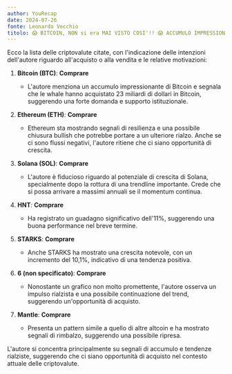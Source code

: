 ```yaml
---
author: YouRecap
date: 2024-07-26
fonte: Leonardo Vecchio
titolo: 😱 BITCOIN, NON si era MAI VISTO COSI'!! 😱 ACCUMULO IMPRESSIONANTE 🚨 ALTCOIN FRIDAY, Crypto News!
---
```


Ecco la lista delle criptovalute citate, con l'indicazione delle intenzioni dell'autore riguardo all'acquisto o alla vendita e le relative motivazioni:

1. **Bitcoin (BTC)**: **Comprare**
   - L'autore menziona un accumulo impressionante di Bitcoin e segnala che le whale hanno acquistato 23 miliardi di dollari in Bitcoin, suggerendo una forte domanda e supporto istituzionale.

2. **Ethereum (ETH)**: **Comprare**
   - Ethereum sta mostrando segnali di resilienza e una possibile chiusura bullish che potrebbe portare a un ulteriore rialzo. Anche se ci sono flussi negativi, l'autore ritiene che ci siano opportunità di crescita.

3. **Solana (SOL)**: **Comprare**
   - L'autore è fiducioso riguardo al potenziale di crescita di Solana, specialmente dopo la rottura di una trendline importante. Crede che si possa arrivare a massimi annuali se il momentum continua.

4. **HNT**: **Comprare**
   - Ha registrato un guadagno significativo dell'11%, suggerendo una buona performance nel breve termine.

5. **STARKS**: **Comprare**
   - Anche STARKS ha mostrato una crescita notevole, con un incremento del 10,1%, indicativo di una tendenza positiva.

6. **6 (non specificato)**: **Comprare**
   - Nonostante un grafico non molto promettente, l'autore osserva un impulso rialzista e una possibile continuazione del trend, suggerendo un'opportunità di acquisto.

7. **Mantle**: **Comprare**
   - Presenta un pattern simile a quello di altre altcoin e ha mostrato segnali di rimbalzo, suggerendo una possibile ripresa.

L'autore si concentra principalmente su segnali di accumulo e tendenze rialziste, suggerendo che ci siano opportunità di acquisto nel contesto attuale delle criptovalute.

